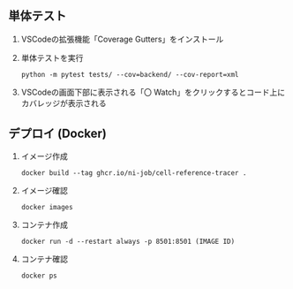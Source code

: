 # 

## 単体テスト

1. VSCodeの拡張機能「Coverage Gutters」をインストール

1. 単体テストを実行
    ```
    python -m pytest tests/ --cov=backend/ --cov-report=xml
    ```

1. VSCodeの画面下部に表示される「〇 Watch」をクリックするとコード上にカバレッジが表示される

## デプロイ (Docker)

1. イメージ作成

    ```
    docker build --tag ghcr.io/ni-job/cell-reference-tracer .
    ```

1.  イメージ確認

    ```
    docker images
    ```

1. コンテナ作成

    ```
    docker run -d --restart always -p 8501:8501 (IMAGE ID)
    ```

1. コンテナ確認

    ```
    docker ps
    ```
